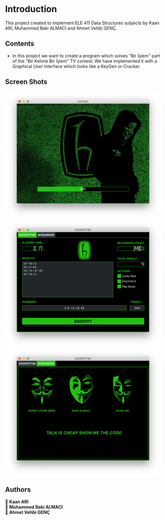 # Introduction

This project created to implement ELE 411 Data Structures subjects by Kaan ARI, Muhammed Baki ALMACI and Ahmet Vehbi GENÇ.<br>

## Contents

+ In this project we want to create a program which solves "Bir İşlem" part of the "Bir Kelime Bir İşlem" TV contest. We have implemented it with a Graphical User Interface which looks like a KeyGen or Cracker. <br>


## Screen Shots

![INTRO SCREEN](./assests/intro.png)
![MAIN SCREEN](./assests/main.png)
![ABOUT SCREEN](./assests/about.png)


## Authors

👤 **Kaan ARI** <br>
👤 **Muhammed Baki ALMACI** <br>
👤 **Ahmet Vehbi GENÇ** <br>

